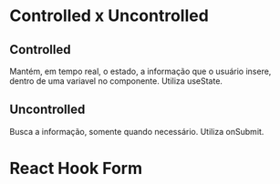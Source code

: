 # Controlled x Uncontrolled

## Controlled

Mantém, em tempo real, o estado, a informação que o usuário insere, dentro de uma variavel no componente.
Utiliza useState.
## Uncontrolled

Busca a informação, somente quando necessário.
Utiliza onSubmit.

# React Hook Form